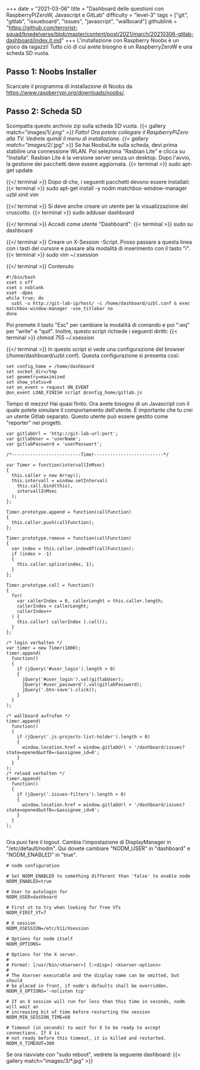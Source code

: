 +++
date = "2021-03-06"
title = "Dashboard delle questioni con RaspberryPiZeroW, Javascript e GitLab"
difficulty = "level-3"
tags = ["git", "gitlab", "issueboard", "issues", "javascript", "wallboard"]
githublink = "https://github.com/terrorist-squad/knedelverse/blob/master/content/post/2021/march/20210306-gitlab-dashboard/index.it.md"
+++
L'installazione con Raspberry Noobs è un gioco da ragazzi! Tutto ciò di cui avete bisogno è un RaspberryZeroW e una scheda SD vuota.
## Passo 1: Noobs Installer
Scaricate il programma di installazione di Noobs da https://www.raspberrypi.org/downloads/noobs/.
## Passo 2: Scheda SD
Scompatta questo archivio zip sulla scheda SD vuota.
{{< gallery match="images/1/*.png" >}}
Fatto! Ora potete collegare il RaspberryPiZero alla TV. Vedrete quindi il menu di installazione.
{{< gallery match="images/2/*.jpg" >}}
Se hai NoobsLite sulla scheda, devi prima stabilire una connessione WLAN. Poi seleziona "Rasbian Lite" e clicca su "Installa". Rasbian Lite è la versione server senza un desktop. Dopo l'avvio, la gestione dei pacchetti deve essere aggiornata.
{{< terminal >}}
sudo apt-get update

{{</ terminal >}}
Dopo di che, i seguenti pacchetti devono essere installati:
{{< terminal >}}
sudo apt-get install -y nodm matchbox-window-manager uzbl xinit vim

{{</ terminal >}}
Si deve anche creare un utente per la visualizzazione del cruscotto.
{{< terminal >}}
sudo adduser dashboard

{{</ terminal >}}
Accedi come utente "Dashboard":
{{< terminal >}}
sudo su dashboard

{{</ terminal >}}
Creare un X-Session -Script. Posso passare a questa linea con i tasti del cursore e passare alla modalità di inserimento con il tasto "i".
{{< terminal >}}
sudo vim ~/.xsession

{{</ terminal >}}
Contenuto
```
#!/bin/bash 
xset s off 
xset s noblank 
xset -dpms 
while true; do 
  uzbl -u http://git-lab-ip/host/ -c /home/dashboard/uzbl.conf & exec matchbox-window-manager -use_titlebar no
done

```
Poi premete il tasto "Esc" per cambiare la modalità di comando e poi ":wq" per "write" e "quit". Inoltre, questo script richiede i seguenti diritti:
{{< terminal >}}
chmod 755 ~/.xsession

{{</ terminal >}}
In questo script si vede una configurazione del browser (/home/dashboard/uzbl.conf). Questa configurazione si presenta così:
```
set config_home = /home/dashboard 
set socket_dir=/tmp 
set geometry=maximized 
set show_status=0 
set on_event = request ON_EVENT 
@on_event LOAD_FINISH script @config_home/gitlab.js

```
Tempo di mezzo! Hai quasi finito. Ora avete bisogno di un Javascript con il quale potete simulare il comportamento dell'utente. È importante che tu crei un utente Gitlab separato. Questo utente può essere gestito come "reporter" nei progetti.
```
var gitlabUrl = 'http://git-lab-url:port';
var gitlabUser = 'userName';
var gitlabPassword = 'userPasswort';

/*--------------------------Timer--------------------------*/

var Timer = function(intervallInMsec)
{
  this.caller = new Array();
  this.intervall = window.setInterval(
    this.call.bind(this),
    intervallInMsec
  );
};

Timer.prototype.append = function(callFunction)
{
  this.caller.push(callFunction);
};

Timer.prototype.remove = function(callFunction)
{
  var index = this.caller.indexOf(callFunction);
  if (index > -1) 
  {
    this.caller.splice(index, 1);
  }
};

Timer.prototype.call = function()
{
  for(
    var callerIndex = 0, callerLenght = this.caller.length;
    callerIndex < callerLenght;
    callerIndex++
  ) {
    this.caller[ callerIndex ].call();
  }
};

/* login verhalten */
var timer = new Timer(1000);
timer.append(
  function()
  {
    if (jQuery('#user_login').length > 0)
    {
      jQuery('#user_login').val(gitlabUser);
      jQuery('#user_password').val(gitlabPassword);
      jQuery('.btn-save').click();
    }
  }
);

/* wallboard aufrufen */
timer.append(
  function()
  {
    if (jQuery('.js-projects-list-holder').length > 0)
    {
      window.location.href = window.gitlabUrl + '/dashboard/issues?state=opened&utf8=✓&assignee_id=0';
    }
  }
);
/* reload verhalten */
timer.append(
  function()
  {
    if (jQuery('.issues-filters').length > 0)
    {
      window.location.href = window.gitlabUrl + '/dashboard/issues?state=opened&utf8=✓&assignee_id=0';
    }
  }
);


```
Ora puoi fare il logout. Cambia l'impostazione di DisplayManager in "/etc/default/nodm". Qui dovete cambiare "NODM_USER" in "dashboard" e "NODM_ENABLED" in "true".
```
# nodm configuration

# Set NODM_ENABLED to something different than 'false' to enable nodm
NODM_ENABLED=true

# User to autologin for
NODM_USER=dashboard

# First vt to try when looking for free VTs
NODM_FIRST_VT=7

# X session
NODM_XSESSION=/etc/X11/Xsession

# Options for nodm itself
NODM_OPTIONS=

# Options for the X server.
#
# Format: [/usr/bin/<Xserver>] [:<disp>] <Xserver-options>
#
# The Xserver executable and the display name can be omitted, but should
# be placed in front, if nodm's defaults shall be overridden.
NODM_X_OPTIONS='-nolisten tcp'

# If an X session will run for less than this time in seconds, nodm will wait an
# increasing bit of time before restarting the session
NODM_MIN_SESSION_TIME=60

# Timeout (in seconds) to wait for X to be ready to accept connections. If X is
# not ready before this timeout, it is killed and restarted.
NODM_X_TIMEOUT=300

```
Se ora riavviate con "sudo reboot", vedrete la seguente dashboard:
{{< gallery match="images/3/*.jpg" >}}
